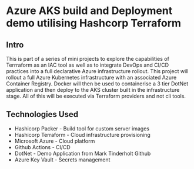 # Azure AKS build and Deployment demo utilising Hashcorp Terraform

## Intro

This is part of a series of mini projects to explore the capabilities of Terrraform as an IAC tool as well as to integrate DevOps and CI/CD practices into a full declarative Azure infrastructure rollout. This project will rollout a full Azure Kubernetes infrastructure with an associated Azure Container Registry. Docker will then be used to containerise a 3 tier DotNet application and then deploy to the AKS cluster built in the infrastructure stage. All of this will be executed via Terraform providers and not cli tools.

## Technologies Used

* Hashicorp Packer - Build tool for custom server images
* Hashicorp Terraform - Cloud infrastructure provisioning
* Microsoft Azure - Cloud platform
* Github Actions - CI/CD
* DotNet - Demo Application from Mark Tinderholt Github
* Azure Key Vault - Secrets management

